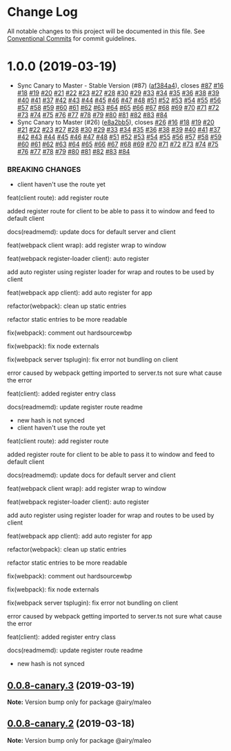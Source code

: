 # Change Log

All notable changes to this project will be documented in this file.
See [Conventional Commits](https://conventionalcommits.org) for commit guidelines.

# 1.0.0 (2019-03-19)


* Sync Canary to Master - Stable Version (#87) ([af384a4](https://github.com/airyrooms/maleo.js/commit/af384a4)), closes [#87](https://github.com/airyrooms/maleo.js/issues/87) [#16](https://github.com/airyrooms/maleo.js/issues/16) [#18](https://github.com/airyrooms/maleo.js/issues/18) [#19](https://github.com/airyrooms/maleo.js/issues/19) [#20](https://github.com/airyrooms/maleo.js/issues/20) [#21](https://github.com/airyrooms/maleo.js/issues/21) [#22](https://github.com/airyrooms/maleo.js/issues/22) [#23](https://github.com/airyrooms/maleo.js/issues/23) [#27](https://github.com/airyrooms/maleo.js/issues/27) [#28](https://github.com/airyrooms/maleo.js/issues/28) [#30](https://github.com/airyrooms/maleo.js/issues/30) [#29](https://github.com/airyrooms/maleo.js/issues/29) [#33](https://github.com/airyrooms/maleo.js/issues/33) [#34](https://github.com/airyrooms/maleo.js/issues/34) [#35](https://github.com/airyrooms/maleo.js/issues/35) [#36](https://github.com/airyrooms/maleo.js/issues/36) [#38](https://github.com/airyrooms/maleo.js/issues/38) [#39](https://github.com/airyrooms/maleo.js/issues/39) [#40](https://github.com/airyrooms/maleo.js/issues/40) [#41](https://github.com/airyrooms/maleo.js/issues/41) [#37](https://github.com/airyrooms/maleo.js/issues/37) [#42](https://github.com/airyrooms/maleo.js/issues/42) [#43](https://github.com/airyrooms/maleo.js/issues/43) [#44](https://github.com/airyrooms/maleo.js/issues/44) [#45](https://github.com/airyrooms/maleo.js/issues/45) [#46](https://github.com/airyrooms/maleo.js/issues/46) [#47](https://github.com/airyrooms/maleo.js/issues/47) [#48](https://github.com/airyrooms/maleo.js/issues/48) [#51](https://github.com/airyrooms/maleo.js/issues/51) [#52](https://github.com/airyrooms/maleo.js/issues/52) [#53](https://github.com/airyrooms/maleo.js/issues/53) [#54](https://github.com/airyrooms/maleo.js/issues/54) [#55](https://github.com/airyrooms/maleo.js/issues/55) [#56](https://github.com/airyrooms/maleo.js/issues/56) [#57](https://github.com/airyrooms/maleo.js/issues/57) [#58](https://github.com/airyrooms/maleo.js/issues/58) [#59](https://github.com/airyrooms/maleo.js/issues/59) [#60](https://github.com/airyrooms/maleo.js/issues/60) [#61](https://github.com/airyrooms/maleo.js/issues/61) [#62](https://github.com/airyrooms/maleo.js/issues/62) [#63](https://github.com/airyrooms/maleo.js/issues/63) [#64](https://github.com/airyrooms/maleo.js/issues/64) [#65](https://github.com/airyrooms/maleo.js/issues/65) [#66](https://github.com/airyrooms/maleo.js/issues/66) [#67](https://github.com/airyrooms/maleo.js/issues/67) [#68](https://github.com/airyrooms/maleo.js/issues/68) [#69](https://github.com/airyrooms/maleo.js/issues/69) [#70](https://github.com/airyrooms/maleo.js/issues/70) [#71](https://github.com/airyrooms/maleo.js/issues/71) [#72](https://github.com/airyrooms/maleo.js/issues/72) [#73](https://github.com/airyrooms/maleo.js/issues/73) [#74](https://github.com/airyrooms/maleo.js/issues/74) [#75](https://github.com/airyrooms/maleo.js/issues/75) [#76](https://github.com/airyrooms/maleo.js/issues/76) [#77](https://github.com/airyrooms/maleo.js/issues/77) [#78](https://github.com/airyrooms/maleo.js/issues/78) [#79](https://github.com/airyrooms/maleo.js/issues/79) [#80](https://github.com/airyrooms/maleo.js/issues/80) [#81](https://github.com/airyrooms/maleo.js/issues/81) [#82](https://github.com/airyrooms/maleo.js/issues/82) [#83](https://github.com/airyrooms/maleo.js/issues/83) [#84](https://github.com/airyrooms/maleo.js/issues/84)
* Sync Canary to Master (#26) ([e8a2bb5](https://github.com/airyrooms/maleo.js/commit/e8a2bb5)), closes [#26](https://github.com/airyrooms/maleo.js/issues/26) [#16](https://github.com/airyrooms/maleo.js/issues/16) [#18](https://github.com/airyrooms/maleo.js/issues/18) [#19](https://github.com/airyrooms/maleo.js/issues/19) [#20](https://github.com/airyrooms/maleo.js/issues/20) [#21](https://github.com/airyrooms/maleo.js/issues/21) [#22](https://github.com/airyrooms/maleo.js/issues/22) [#23](https://github.com/airyrooms/maleo.js/issues/23) [#27](https://github.com/airyrooms/maleo.js/issues/27) [#28](https://github.com/airyrooms/maleo.js/issues/28) [#30](https://github.com/airyrooms/maleo.js/issues/30) [#29](https://github.com/airyrooms/maleo.js/issues/29) [#33](https://github.com/airyrooms/maleo.js/issues/33) [#34](https://github.com/airyrooms/maleo.js/issues/34) [#35](https://github.com/airyrooms/maleo.js/issues/35) [#36](https://github.com/airyrooms/maleo.js/issues/36) [#38](https://github.com/airyrooms/maleo.js/issues/38) [#39](https://github.com/airyrooms/maleo.js/issues/39) [#40](https://github.com/airyrooms/maleo.js/issues/40) [#41](https://github.com/airyrooms/maleo.js/issues/41) [#37](https://github.com/airyrooms/maleo.js/issues/37) [#42](https://github.com/airyrooms/maleo.js/issues/42) [#43](https://github.com/airyrooms/maleo.js/issues/43) [#44](https://github.com/airyrooms/maleo.js/issues/44) [#45](https://github.com/airyrooms/maleo.js/issues/45) [#46](https://github.com/airyrooms/maleo.js/issues/46) [#47](https://github.com/airyrooms/maleo.js/issues/47) [#48](https://github.com/airyrooms/maleo.js/issues/48) [#51](https://github.com/airyrooms/maleo.js/issues/51) [#52](https://github.com/airyrooms/maleo.js/issues/52) [#53](https://github.com/airyrooms/maleo.js/issues/53) [#54](https://github.com/airyrooms/maleo.js/issues/54) [#55](https://github.com/airyrooms/maleo.js/issues/55) [#56](https://github.com/airyrooms/maleo.js/issues/56) [#57](https://github.com/airyrooms/maleo.js/issues/57) [#58](https://github.com/airyrooms/maleo.js/issues/58) [#59](https://github.com/airyrooms/maleo.js/issues/59) [#60](https://github.com/airyrooms/maleo.js/issues/60) [#61](https://github.com/airyrooms/maleo.js/issues/61) [#62](https://github.com/airyrooms/maleo.js/issues/62) [#63](https://github.com/airyrooms/maleo.js/issues/63) [#64](https://github.com/airyrooms/maleo.js/issues/64) [#65](https://github.com/airyrooms/maleo.js/issues/65) [#66](https://github.com/airyrooms/maleo.js/issues/66) [#67](https://github.com/airyrooms/maleo.js/issues/67) [#68](https://github.com/airyrooms/maleo.js/issues/68) [#69](https://github.com/airyrooms/maleo.js/issues/69) [#70](https://github.com/airyrooms/maleo.js/issues/70) [#71](https://github.com/airyrooms/maleo.js/issues/71) [#72](https://github.com/airyrooms/maleo.js/issues/72) [#73](https://github.com/airyrooms/maleo.js/issues/73) [#74](https://github.com/airyrooms/maleo.js/issues/74) [#75](https://github.com/airyrooms/maleo.js/issues/75) [#76](https://github.com/airyrooms/maleo.js/issues/76) [#77](https://github.com/airyrooms/maleo.js/issues/77) [#78](https://github.com/airyrooms/maleo.js/issues/78) [#79](https://github.com/airyrooms/maleo.js/issues/79) [#80](https://github.com/airyrooms/maleo.js/issues/80) [#81](https://github.com/airyrooms/maleo.js/issues/81) [#82](https://github.com/airyrooms/maleo.js/issues/82) [#83](https://github.com/airyrooms/maleo.js/issues/83) [#84](https://github.com/airyrooms/maleo.js/issues/84)


### BREAKING CHANGES

* client haven't use the route yet

feat(client route): add register route

added register route for client to be able to pass it to window and feed to default client

docs(readmemd): update docs for default server and client

feat(webpack client wrap): add register wrap to window

feat(webpack register-loader client): auto register

add auto register using register loader for wrap and routes to be used by client

feat(webpack app client): add auto register for app

refactor(webpack): clean up static entries

refactor static entries to be more readable

fix(webpack): comment out hardsourcewbp

fix(webpack): fix node externals

fix(webpack server tsplugin): fix error not bundling on client

error caused by webpack getting imported to server.ts not sure what cause the error

feat(client): added register entry class

docs(readmemd): update register route readme
* new hash is not synced
* client haven't use the route yet

feat(client route): add register route

added register route for client to be able to pass it to window and feed to default client

docs(readmemd): update docs for default server and client

feat(webpack client wrap): add register wrap to window

feat(webpack register-loader client): auto register

add auto register using register loader for wrap and routes to be used by client

feat(webpack app client): add auto register for app

refactor(webpack): clean up static entries

refactor static entries to be more readable

fix(webpack): comment out hardsourcewbp

fix(webpack): fix node externals

fix(webpack server tsplugin): fix error not bundling on client

error caused by webpack getting imported to server.ts not sure what cause the error

feat(client): added register entry class

docs(readmemd): update register route readme
* new hash is not synced





## [0.0.8-canary.3](https://github.com/airyrooms/maleo.js/compare/@airy/maleo@0.0.8-canary.2...@airy/maleo@0.0.8-canary.3) (2019-03-19)

**Note:** Version bump only for package @airy/maleo





## [0.0.8-canary.2](https://github.com/airyrooms/maleo.js/compare/@airy/maleo@0.0.8-alpha.0...@airy/maleo@0.0.8-canary.2) (2019-03-18)

**Note:** Version bump only for package @airy/maleo
